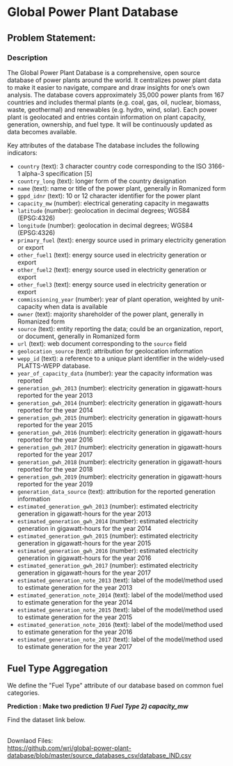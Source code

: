 # Global Power Plant Database
## Problem Statement:
### Description

The Global Power Plant Database is a comprehensive, open source database of power plants around the world. It centralizes power plant data to make it easier to navigate, compare and draw insights for one’s own analysis. The database covers approximately 35,000 power plants from 167 countries and includes thermal plants (e.g. coal, gas, oil, nuclear, biomass, waste, geothermal) and renewables (e.g. hydro, wind, solar). Each power plant is geolocated and entries contain information on plant capacity, generation, ownership, and fuel type. It will be continuously updated as data becomes available.

Key attributes of the database
The database includes the following indicators:

- `country` (text): 3 character country code corresponding to the ISO 3166-1 alpha-3 specification [5]
- `country_long` (text): longer form of the country designation
- `name` (text): name or title of the power plant, generally in Romanized form
- `gppd_idnr` (text): 10 or 12 character identifier for the power plant
- `capacity_mw` (number): electrical generating capacity in megawatts
- `latitude` (number): geolocation in decimal degrees; WGS84 (EPSG:4326)
- `longitude` (number): geolocation in decimal degrees; WGS84 (EPSG:4326)
- `primary_fuel` (text): energy source used in primary electricity generation or export
- `other_fuel1` (text): energy source used in electricity generation or export
- `other_fuel2` (text): energy source used in electricity generation or export
- `other_fuel3` (text): energy source used in electricity generation or export
-  `commissioning_year` (number): year of plant operation, weighted by unit-capacity when data is available
- `owner` (text): majority shareholder of the power plant, generally in Romanized form
- `source` (text): entity reporting the data; could be an organization, report, or document, generally in Romanized form
- `url` (text): web document corresponding to the `source` field
- `geolocation_source` (text): attribution for geolocation information
- `wepp_id` (text): a reference to a unique plant identifier in the widely-used PLATTS-WEPP database.
- `year_of_capacity_data` (number): year the capacity information was reported
- `generation_gwh_2013` (number): electricity generation in gigawatt-hours reported for the year 2013
- `generation_gwh_2014` (number): electricity generation in gigawatt-hours reported for the year 2014
- `generation_gwh_2015` (number): electricity generation in gigawatt-hours reported for the year 2015
- `generation_gwh_2016` (number): electricity generation in gigawatt-hours reported for the year 2016
- `generation_gwh_2017` (number): electricity generation in gigawatt-hours reported for the year 2017
- `generation_gwh_2018` (number): electricity generation in gigawatt-hours reported for the year 2018
- `generation_gwh_2019` (number): electricity generation in gigawatt-hours reported for the year 2019
- `generation_data_source` (text): attribution for the reported generation information
- `estimated_generation_gwh_2013` (number): estimated electricity generation in gigawatt-hours for the year 2013
- `estimated_generation_gwh_2014` (number): estimated electricity generation in gigawatt-hours for the year 2014 
- `estimated_generation_gwh_2015` (number): estimated electricity generation in gigawatt-hours for the year 2015 
- `estimated_generation_gwh_2016` (number): estimated electricity generation in gigawatt-hours for the year 2016 
- `estimated_generation_gwh_2017` (number): estimated electricity generation in gigawatt-hours for the year 2017 
- `estimated_generation_note_2013` (text): label of the model/method used to estimate generation for the year 2013
- `estimated_generation_note_2014` (text): label of the model/method used to estimate generation for the year 2014 
- `estimated_generation_note_2015` (text): label of the model/method used to estimate generation for the year 2015
- `estimated_generation_note_2016` (text): label of the model/method used to estimate generation for the year 2016
- `estimated_generation_note_2017` (text): label of the model/method used to estimate generation for the year 2017 <br>
## Fuel Type Aggregation <br>
We define the "Fuel Type" attribute of our database based on common fuel categories. <br><b>

  Prediction :   Make two prediction  <i>1) Fuel Type   2) capacity_mw </i></b><br>

Find the dataset link below. <br><br>

Downlaod Files:<br>
https://github.com/wri/global-power-plant-database/blob/master/source_databases_csv/database_IND.csv
